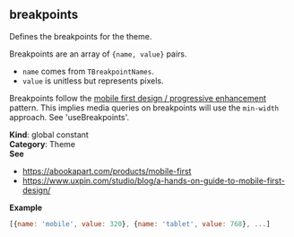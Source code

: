 <a name="breakpoints"></a>

## breakpoints
Defines the breakpoints for the theme.

Breakpoints are an array of `{name, value}` pairs.
- `name` comes from `TBreakpointNames`.
- `value` is unitless but represents pixels.

Breakpoints follow the [mobile first design / progressive enhancement](https://abookapart.com/products/mobile-first) pattern.
This implies media queries on breakpoints will use the `min-width` approach. See 'useBreakpoints'.

**Kind**: global constant  
**Category**: Theme  
**See**

- https://abookapart.com/products/mobile-first
- https://www.uxpin.com/studio/blog/a-hands-on-guide-to-mobile-first-design/

**Example**  
```js
[{name: 'mobile', value: 320}, {name: 'tablet', value: 768}, ...]
```
